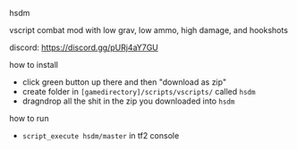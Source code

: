 hsdm

vscript combat mod with low grav, low ammo, high damage, and hookshots

discord: https://discord.gg/pURj4aY7GU

how to install
- click green button up there and then "download as zip"
- create folder in `[gamedirectory]/scripts/vscripts/` called `hsdm`
- dragndrop all the shit in the zip you downloaded into `hsdm`

how to run
- `script_execute hsdm/master` in tf2 console
